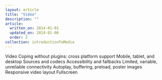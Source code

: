 ```yaml
---
layout: article
title: "Video"
description: ""
article:
  written_on: 2014-01-01
  updated_on: 2014-01-06
  order: 2
collection: introductionToMedia
---
```


Video
    Coping without plugins: cross platform support
    Mobile, tablet, and desktop
    Sources and codecs
    Accessibility and fallbacks
    Limited, variable, unreliable connectivity
    Autoplay, buffering, preload, poster images
    Responsive video layout
    Fullscreen